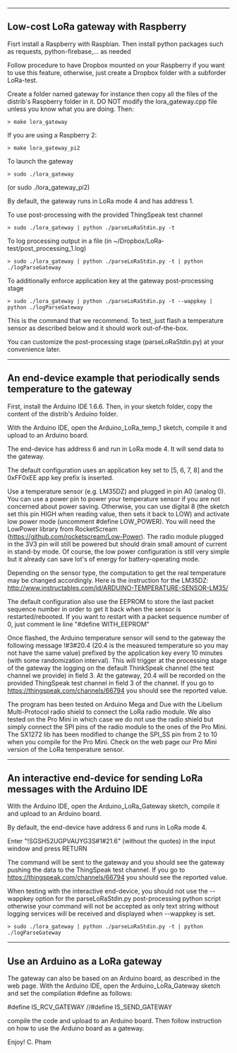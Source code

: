 ------------------------------------
Low-cost LoRa gateway with Raspberry
------------------------------------

Fisrt install a Raspberry with Raspbian. Then install python packages such as requests, python-firebase,… as needed

Follow procedure to have Dropbox mounted on your Raspberry if you want to use this feature, otherwise, just create a Dropbox folder with a subforder LoRa-test. 

Create a folder named gateway for instance then copy all the files of the distrib's Raspberry folder in it. DO NOT modify the lora_gateway.cpp file unless you know what you are doing. Then:

	> make lora_gateway

If you are using a Raspberry 2:

	> make lora_gateway_pi2

To launch the gateway

	> sudo ./lora_gateway

(or sudo ./lora_gateway_pi2)

By default, the gateway runs in LoRa mode 4 and has address 1.

To use post-processing with the provided ThingSpeak test channel

	> sudo ./lora_gateway | python ./parseLoRaStdin.py -t

To log processing output in a file (in ~/Dropbox/LoRa-test/post_processing_1.log)

	> sudo ./lora_gateway | python ./parseLoRaStdin.py -t | python ./logParseGateway

To additionally enforce application key at the gateway post-processing stage

	> sudo ./lora_gateway | python ./parseLoRaStdin.py -t --wappkey | python ./logParseGateway

This is the command that we recommend. To test, just flash a temperature sensor as described below and it should work out-of-the-box.

You can customize the post-processing stage (parseLoRaStdin.py) at your convenience later.

------------------------------------------------------------------------
An end-device example that periodically sends temperature to the gateway
------------------------------------------------------------------------

First, install the Arduino IDE 1.6.6. Then, in your sketch folder, copy the content of the distrib's Arduino folder.

With the Arduino IDE, open the Arduino_LoRa_temp_1 sketch, compile it and upload to an Arduino board.

The end-device has address 6 and run in LoRa mode 4. It will send data to the gateway.

The default configuration uses an application key set to [5, 6, 7, 8] and the 0xFF0xEE app key prefix is inserted.

Use a temperature sensor (e.g. LM35DZ) and plugged in pin A0 (analog 0). You can use a power pin to power your temperature sensor if you are not concerned about power saving. Otherwise, you can use digital 8 (the sketch set this pin HIGH when reading value, then sets it back to LOW) and activate low power mode (uncomment #define LOW_POWER). You will need the LowPower library from RocketScream (https://github.com/rocketscream/Low-Power). The radio module plugged in the 3V3 pin will still be powered but should drain small amount of current in stand-by mode. Of course, the low power configuration is still very simple but it already can save lot's of energy for battery-operating mode.

Depending on the sensor type, the computation to get the real temperature may be changed accordingly. Here is the instruction for the LM35DZ: http://www.instructables.com/id/ARDUINO-TEMPERATURE-SENSOR-LM35/

The default configuration also use the EEPROM to store the last packet sequence number in order to get it back when the sensor is restarted/rebooted. If you want to restart with a packet sequence number of 0, just comment le line "#define WITH_EEPROM"

Once flashed, the Arduino temperature sensor will send to the gateway the following message \!#3#20.4 (20.4 is the measured temperature so you may not have the same value) prefixed by the application key every 10 minutes (with some randomization interval). This will trigger at the processing stage of the gateway the logging on the default ThinkSpeak channel (the test channel we provide) in field 3. At the gateway, 20.4 will be recorded on the provided ThingSpeak test channel in field 3 of the channel. If you go to https://thingspeak.com/channels/66794 you should see the reported value. 

The program has been tested on Arduino Mega and Due with the Libelium Multi-Protocol radio shield to connect the LoRa radio module. We also tested on the Pro Mini in which case we do not use the radio shield but simply connect the SPI pins of the radio module to the ones of the Pro Mini. The SX1272 lib has been modified to change the SPI_SS pin from 2 to 10 when you compile for the Pro Mini. Check on the web page our Pro Mini version of the LoRa temperature sensor.

------------------------------------------------------------------------
An interactive end-device for sending LoRa messages with the Arduino IDE
------------------------------------------------------------------------

With the Arduino IDE, open the Arduino_LoRa_Gateway sketch, compile it and upload to an Arduino board.

By default, the end-device have address 6 and runs in LoRa mode 4.

Enter "\!SGSH52UGPVAUYG3S#1#21.6" (without the quotes) in the input window and press RETURN

The command will be sent to the gateway and you should see the gateway pushing the data to the ThingSpeak test channel. If you go to https://thingspeak.com/channels/66794 you should see the reported value.

When testing with the interactive end-device, you should not use the --wappkey option for the parseLoRaStdin.py post-processing python script otherwise your command will not be accepted as only text string without logging services will be received and displayed when --wappkey is set.

	> sudo ./lora_gateway | python ./parseLoRaStdin.py -t | python ./logParseGateway

--------------------------------
Use an Arduino as a LoRa gateway
--------------------------------

The gateway can also be based on an Arduino board, as described in the web page. With the Arduino IDE, open the Arduino_LoRa_Gateway sketch and set the compilation #define as follows:

#define IS_RCV_GATEWAY
//#define IS_SEND_GATEWAY

compile the code and upload to an Arduino board. Then follow instruction on how to use the Arduino board as a gateway.


Enjoy!
C. Pham